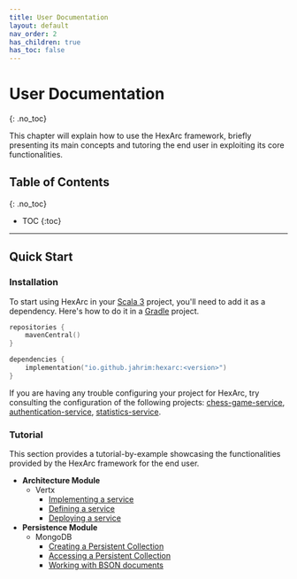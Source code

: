 ```yaml
---
title: User Documentation
layout: default
nav_order: 2
has_children: true
has_toc: false
---
```


# User Documentation
{: .no_toc}

This chapter will explain how to use the HexArc framework, briefly presenting
its main concepts and tutoring the end user in exploiting its core functionalities.

## Table of Contents
{: .no_toc}

- TOC
{:toc}

---

## Quick Start

### Installation

To start using HexArc in your [Scala 3](https://www.scala-lang.org/) project, you'll need to add it as
a dependency. Here's how to do it in a [Gradle](https://gradle.org/) project.

```kotlin
repositories {
    mavenCentral()
}

dependencies {
    implementation("io.github.jahrim:hexarc:<version>")
}
```

If you are having any trouble configuring your project for HexArc, try consulting the configuration
of the following projects: [chess-game-service](https://github.com/ldss-project/chess-game-service),
[authentication-service](https://github.com/ldss-project/authentication-service),
[statistics-service](https://github.com/ldss-project/statistics-service).

### Tutorial

This section provides a tutorial-by-example showcasing the functionalities provided by the
HexArc framework for the end user.

- **Architecture Module**
  - Vertx
    - [Implementing a service](/hexarc/user-documentation/0-architecture/0-service-implementation)
    - [Defining a service](/hexarc/user-documentation/0-architecture/1-service-definition)
    - [Deploying a service](/hexarc/user-documentation/0-architecture/2-service-deployment)
- **Persistence Module**
  - MongoDB
    - [Creating a Persistent Collection](/hexarc/user-documentation/1-persistence/0-persistent-collection-creation)
    - [Accessing a Persistent Collection](/hexarc/user-documentation/1-persistence/1-persistent-collection-access)
    - [Working with BSON documents](/hexarc/user-documentation/1-persistence/2-working-with-bson)
